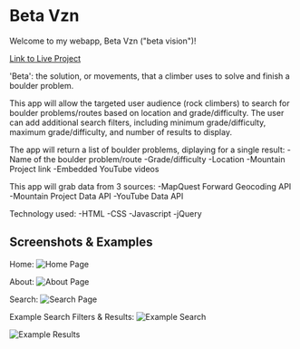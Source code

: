 # Beta Vzn
Welcome to my webapp, Beta Vzn ("beta vision")!

[Link to Live Project](https://cjoy-ant.github.io/beta-vzn/)

'Beta': the solution, or movements, that a climber uses to solve and finish a boulder problem.

This app will allow the targeted user audience (rock climbers) to search for boulder problems/routes based on location and grade/difficulty. The user can add additional search filters, including minimum grade/difficulty, maximum grade/difficulty, and number of results to display.

The app will return a list of boulder problems, diplaying for a single result:
    -Name of the boulder problem/route
    -Grade/difficulty
    -Location
    -Mountain Project link
    -Embedded YouTube videos

This app will grab data from 3 sources:
    -MapQuest Forward Geocoding API
    -Mountain Project Data API
    -YouTube Data API

Technology used:
    -HTML
    -CSS
    -Javascript
    -jQuery

## Screenshots & Examples
Home: 
![Home Page](images/screenshots/betavzn-home.jpg)

About:
![About Page](images/screenshots/betavzn-about.jpg)

Search:
![Search Page](images/screenshots/betavzn-search.jpg)

Example Search Filters & Results:
![Example Search](images/screenshots/betavzn-search-input-example.jpg)

![Example Results](images/screenshots/betavzn-results-example.jpg)